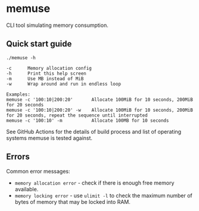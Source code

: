 # memuse

CLI tool simulating memory consumption.

## Quick start guide

```
./memuse -h

-c      Memory allocation config
-h      Print this help screen
-m      Use MB instead of MiB
-w      Wrap around and run in endless loop

Examples:
memuse -c '100:10|200:20'       Allocate 100MiB for 10 seconds, 200MiB for 20 seconds
memuse -c '100:10|200:20' -w    Allocate 100MiB for 10 seconds, 200MiB for 20 seconds, repeat the sequence until interrupted
memuse -c '100:10' -m           Allocate 100MB for 10 seconds
```

See GitHub Actions for the details of build process and list of operating systems memuse is tested against.

## Errors

Common error messages:
- `memory allocation error` - check if there is enough free memory available.
- `memory locking error` - use `ulimit -l` to check the maximum number of bytes of memory that may be locked into RAM.
